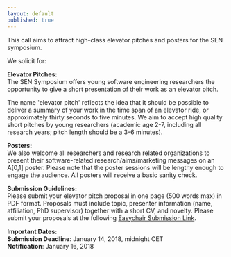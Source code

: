```yaml
---
layout: default
published: true
---
```



This call aims to attract high-class elevator pitches and posters for the SEN symposium. 

We solicit for:

**Elevator Pitches:**    
The SEN Symposium offers young software engineering researchers the opportunity to give a short presentation of their work as an elevator pitch. 

The name 'elevator pitch' reflects the idea that it should be possible to deliver a summary of your work in the time span of an elevator ride, or approximately thirty seconds to five minutes. We aim to accept high quality short pitches by young researchers (academic age 2-7, including all research years; pitch length should be a 3-6 minutes).

**Posters:**    
We also welcome all researchers and research related organizations to present their software-related research/aims/marketing messages on an A[0,1] poster. Please note that the poster sessions will be lengthy enough to engage the audience. All posters will receive a basic sanity check.

**Submission Guidelines:**   
Please submit your elevator pitch proposal in one page (500 words max) in PDF format. Proposals must include topic, presenter information (name, affiliation, PhD supervisor) together with a short CV, and novelty. Please submit your proposals at the following <a href="https://easychair.org/conferences/?conf=sensym2018">Easychair Submission Link</a>.

**Important Dates:**  
**Submission Deadline**: January 14, 2018, midnight CET  
**Notification**: January 16, 2018 


